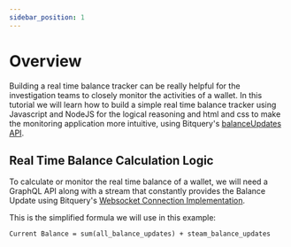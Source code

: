 ```yaml
---
sidebar_position: 1
---
```


# Overview

Building a real time balance tracker can be really helpful for the investigation teams to closely monitor the activities of a wallet. In this tutorial we will learn how to build a simple real time balance tracker using Javascript and NodeJS for the logical reasoning and html and css to make the monitoring application more intuitive, using Bitquery's [balanceUpdates API](https://docs.bitquery.io/docs/examples/balances/balance-api/).

## Real Time Balance Calculation Logic

To calculate or monitor the real time balance of a wallet, we will need a GraphQL API along with a stream that constantly provides the Balance Update using Bitquery's [Websocket Connection Implementation](https://docs.bitquery.io/docs/subscriptions/examples/#implementation-exampleusing-websocket-using-javascript).

This is the simplified formula we will use in this example:

```
Current Balance = sum(all_balance_updates) + steam_balance_updates
``` 